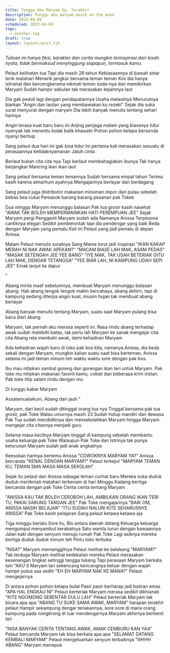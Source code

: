```yaml
---
title: Tunggu Aku Maryam Ep. Terakhir
description: Tunggu aku maryam masih on the move
date: 2023-04-09
scheduled: 2023-04-09
tags:
  - another-tag
draft: true
layout: layouts/post.njk
---
```


*Tulisan ini hanya fiksi, karakter dan cerita mungkin terinspirasi dari kisah nyata, tidak bermaksud menyinggung siapapun, termasuk kamu.*

Pelaut kelihatan tua
Tapi dia masih 28 tahun
Kebiasaannya di bawah sinar terik matahari
Menarik jangkar bersama teman teman
Kini dia hanya istirahat dan bercengkerama
nikmati lemon soda-nya dan memikirkan Maryam
Sudah hampir sebulan
tak merasakan kejamnya laut

Dia gak peduli lagi dengan pendapatannya
Usaha melautnya
Menurutnya biarkan "Angin dan lautan yang membawakan ku rezeki"
Sejak dia suka surat menyurat dengan maryam
Dia lebih banyak menulis tentang sehari harinya

Angin terasa kuat baru baru ini
Anjing penjaga malam yang biasanya tidur nyenyak
tak menentu bolak balik khawatir
Pohon pohon kelapa bersenda nyanyi bertiup

Sang pelaut dua hari ini gak bisa tidur
Ini pertama kali merasakan sesuatu di perasaannya
ketidaknyamanan
Jatuh cinta

Berlaut bukan cita cita nya
Tapi berlaut membahagiakan ibunya
Tak hanya berjangkar
Mancing ikan ikan laut

Sang pelaut bersama teman temannya
Sudah bersama empat tahun
Terima kasih karena almarhum ayahnya
Mengajarinya berlayar
dan berdagang

Sang pelaut juga distributor makanan minuman impor
dari pulau sebelah bebas bea cukai
Pemasok barang barang pesanan pak Tokek

Dua minggu Maryam menunggu balasan
Pak tua grosir kasih nasehat
"AWAK TAK BOLEH MEMPERMAINKAN HATI PEREMPUAN JEE"
Sejak Maryam pergi
Pengganti Maryam sudah ada
Namanya Anissa
Terpesona cantiknya elegan
Sedikit pemberontak tapi dia pendengar yang baik
Beda dengan Maryam yang pemalu
Kali ini Pelaut yang jadi pemalu di depan Anissa

Malam Pelaut menulis suratnya
Sang Mama turut jadi inspirasi
"IKAN KAKAP MERAH NI NAK AWAK APEKAN?"
"MACAM BIASE LAH MAK, ASAM PEDAS"
"MASAK SETENGAH JEE YEE BANG"
"IYE MAK, TAK USAH BETERIAK GITU LAH MAK, DENGAR TETANGGA"
"YEE BIAR LAH, NI KAMPUNG UDAH SEPI JEE" Emak lanjut ke dapur

"

Abang minta maaf sebelumnya, membuat Maryam menunggu balasan abang. Hati abang tengok tengok makin
bercahaya, abang akhirn, tapi di kampung sedang diterpa angin kuat, musim hujan tak membuat abang berlayar

Abang banyak menulis tentang Maryam, suatu saat Maryam pulang bisa baca diari abang.

Maryam, tak pernah aku merasa seperti ini. Rasa rindu abang terhadap
awak sudah melebihi batas, tak perlu lah Maryam ke sanak mengejar cita cita
Abang rela menikahi awak, demi kehadiran Maryam

Ada kehadiran wajah baru di toko pak bos kita, namanya Anissa, dia beda sekali dengan Maryam, mungkin kalian suatu saat bisa berteman, Anissa selama ini jadi teman minum teh waktu waktu sore dengan pak bos.

Ibu mau nitipkan sambal goreng dan gorengan ikan teri untuk Maryam. Pak toke mu nitipkan makanan favorit kamu, coklat dan beberapa krim instan. Pak toke titip salam rindu dengan mu. 

Di tunggu kabar Maryam

Assalamualaikum,
Abang dari jauh
"

Maryam, dari kecil sudah ditinggal orang tua nya
Tinggal bersama pak tua grosir, pak Toke
Walau umurnya masih 23
Sudah hidup mandiri dan dewasa
Pak Tua sudah mendidiknya dan mensekolahkan Maryam
hingga Maryam mengejar cita citannya menjadi guru

Selama masa kecilnya
Maryam tinggal di kampung sebelah
membantu usaha keluarga pak Toke
Walaupun Pak Toke dan Istrinya tak punya keturunan
Maryam sudah jadi anak angkatnya

Keesokan harinya bertemu Anissa
"COWOKNYA MARYAM YA?" Anissa bercanda
"KENAL DENGAN MARYAM?" Pelaut terkejut
"MARYAM TEMAN KU, TEMAN SMA MASA MASA SEKOLAH"

Sejak itu pelaut dan Anissa sebagai teman curhat baru
Mereka suka duduk duduk menikmati matahari terbenam di hari Minggu
Kadang bertiga bercanda dengan pak Toke
Cerita cerita tentang Maryam

"ANISSA KAU TAK BOLEH CEROBOH LAH, AMBILKAN ORANG IKAN TERI TU, PAKAI SARUNG TANGAN JEE" Pak Toke mengajarinya
"BAIK OM, ANISSA MASIH BELAJAR"
"ITU SUDAH NALURI KITE SEHARUSNYE ANISSA" Pak Toke kasih pelajaran
Sang pelaut ketawa ketawa aja

Tiga minggu berlalu
Sore itu, Bis antara daerah datang
Keluarga keluarga mengumpul menyambut kerabatnya
Satu wanita turun dengan bawaannya
Jalan kaki dengan senyum menuju rumah Pak Toke
Lagi asiknya mereka bertiga duduk duduk minum teh
Pintu toko terbuka

"NISA?" Maryam memanggilnya
Pelaut melihat ke belakang
"MARYAM?" 
Tak terduga Maryam melihat kedekatan mereka
Pelaut merasakan kesenangan tingkat setinggi tangga tukang
Tapi perasaan Maryam berkata lain
"AKU S
Maryam lari sekencang kencangnya keluar
dengan wajah hampir putus asa sedih
"EH EH MARYAM NAK KE MANA?" Pelaut mengejarnya

Di antara pohon pohon kelapa bulat
Pasir pasir berharap jadi butiran emas
"APA HAL ENGKAU NI" Pelaut berteriak
Maryam merasa sedikit dikhianati
"KITE NGOMONG SEBENTAR DULU LAH" Pelaut berteriak
Maryam tak bicara apa apa
"ABANG TU SUKE SAMA AWAK, MARYAM" harapan terakhir pelaut
Hampir sekampung dengar teriakannya, sore sore di mana orang kampung
pada nongkrong di luar mendengarnya
Maryam akhirnya berhenti lari

"NISA BANYAK CERITA TENTANG AWAK, AWAK CEMBURU KAN YAA" Pelaut bercanda
Maryam tak bisa berkata apa apa
"SELAMAT DATANG KEMBALI MARYAM" Pelaut mengeluarkan senyum terbaiknya
"IIIHHH ABANG" Maryam menepuk 